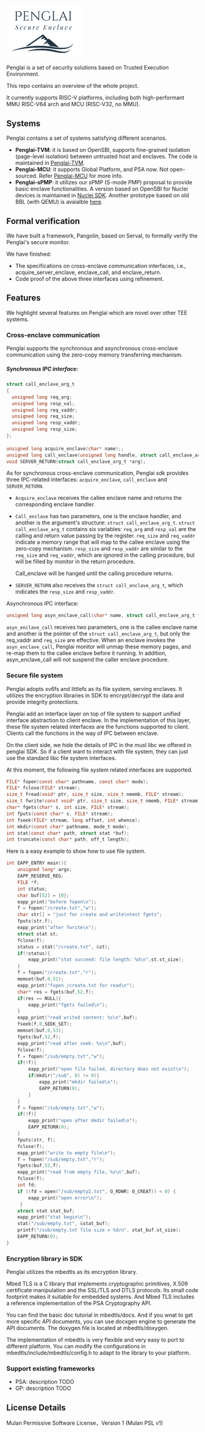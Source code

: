 <img src="docs/images/penglai_logo.jpg" width="200">

Penglai is a set of security solutions based on Trusted Execution Environment.

This repo contains an overview of the whole project.

It currently supports RISC-V platforms, including both high-performant MMU RISC-V64 arch and MCU (RISC-V32, no MMU).

## Systems

Penglai contains a set of systems satisfying different scenarios.

- **Penglai-TVM**: it is based on OpenSBI, supports fine-grained isolation (page-level isolation) between untrusted host and enclaves. The code is maintained in [Penglai-TVM](#).
- **Penglai-MCU**: it supports Global Platform, and PSA now. Not open-sourced. Refer [Penglai-MCU](#) for more info.
- **Penglai-sPMP**: it utilizes our sPMP (S-mode PMP) proposal to provide basic enclave functionalities. A version based on OpenSBI for Nuclei devices is maintained in [Nuclei SDK](https://github.com/Nuclei-Software/nuclei-linux-sdk/tree/dev_flash_penglai_spmp). Another prototype based on old BBL (with QEMU) is avaialble [here](https://github.com/Penglai-Enclave/Penglai-Enclave-sPMP).


## Formal verification

We have built a framework, Pangolin, based on Serval, to formally verify the Penglai's secure monitor.

We have finished:

- The specifications on cross-enclave communication interfaces, i.e., acquire\_server\_enclave, enclave\_call, and enclave\_return.
- Code proof of the above three interfaces using refinement.

## Features

We highlight several features on Penglai which are novel over other TEE systems.

### Cross-enclave communication

Penglai supports the synchronous and asynchronous cross-enclave communication using the zero-copy memory transferring mechanism.

##### Synchronous IPC interface:

```c
struct call_enclave_arg_t
{
  unsigned long req_arg;
  unsigned long resp_val;
  unsigned long req_vaddr;
  unsigned long req_size;
  unsigned long resp_vaddr;
  unsigned long resp_size;
};

unsigned long acquire_enclave(char* name);;
unsigned long call_enclave(unsigned long handle, struct call_enclave_arg_t* arg);
void SERVER_RETURN(struct call_enclave_arg_t *arg);
```

As for synchronous cross-enclave communication, Penglai sdk provides three IPC-related interfaces: `acquire_enclave`, `call_enclave` and `SERVER_RETURN`.

+ `Acquire_enclave` receives the callee enclave name and returns the corresponding enclave handler.

+ `Call_enclave` has two parameters, one is the enclave handler, and another is the argument's structure: `struct call_enclave_arg_t`. `struct call_enclave_arg_t` contains six variables: `req_arg` and `resp_val` are the calling and return value passing by the register. `req_size` and `req_vaddr` indicate a memory range that will map to the callee enclave using the zero-copy mechanism. `resp_size` and `resp_vaddr` are similar to the `req_size` and `req_vaddr`,  which are ignored in the calling procedure, but will be filled by monitor in the return procedure.

  Call_enclave will be hanged until the calling procedure returns.

+ `SERVER_RETURN` also receives the `struct call_enclave_arg_t`, which indicates the `resp_size` and `resp_vaddr`.

Asynchronous IPC interface:

```c
unsigned long asyn_enclave_call(char* name, struct call_enclave_arg_t *arg);
```

`asyn_enclave_call` receives two parameters, one is the callee enclave name and another is the pointer of the `struct call_enclave_arg_t`, but only the req_vaddr and `req_size` are effective. When an enclave invokes the `asyn_enclave_call`, Penglai monitor will unmap these memory pages, and re-map them to the callee enclave before it running. In addition, asyn_enclave_call will not suspend the caller enclave procedure.

### Secure file system

Penglai adopts xv6fs and littlefs as its file system, serving enclaves.
It utilizes the encryption libraries in SDK to encrypt/decrypt the data and provide integrity protections.

Penglai add an interface layer on top of file system to support unified interface abstraction to client enclave. In the implementation of this layer, these file system related interfaces are the functions supported to client. Clients call the functions in the way of IPC between enclave.

On the client side, we hide the details of IPC in the musl libc we offered in penglai SDK. So if a client want to interact with file system, they can just use the standard libc file system interfaces.

At this moment, the following file system related interfaces are supported.

```c
FILE* fopen(const char* pathname, const char* mode);
FILE* fclose(FILE* stream);
size_t fread(void* ptr, size_t size, size_t nmemb, FILE* stream);
size_t fwrite(const void* ptr, size_t size, size_t nmemb, FILE* stream);
char* fgets(char* s, int size, FILE* stream);
int fputs(const char* s, FILE* stream);
int fseek(FILE* stream, long offset, int whence);
int mkdir(const char* pathname, mode_t mode);
int stat(const char* path, struct stat *buf);
int truncate(const char* path, off_t length);
```

Here is a easy example to show how to use file system.
```c
int EAPP_ENTRY main(){
    unsigned long* args;
    EAPP_RESERVE_REG;
    FILE *f;
    int status;
    char buf[52] = {0};
    eapp_print("before fopen\n");
    f = fopen("/create.txt","w");
    char str[] = "just for create and write\ntest fgets";
    fputs(str,f);
    eapp_print("after fwrite\n");
    struct stat st;
    fclose(f);
    status = stat("/create.txt", &st);
    if(!status){
        eapp_print("stat succeed: file length: %d\n",st.st_size);
    }
    f = fopen("/create.txt","r");
    memset(buf,0,52);
    eapp_print("fopen /create.txt for read\n");
    char* res = fgets(buf,52,f);
    if(res == NULL){
        eapp_print("fgets failed\n");
    }
    eapp_print("read writed content: %s\n",buf);
    fseek(f,0,SEEK_SET);
    memset(buf,0,53);
    fgets(buf,52,f);
    eapp_print("read after seek: %s\n",buf);
    fclose(f);
    f = fopen("/sub/empty.txt","w");
    if(!f){
        eapp_print("open file failed, directory does not exist\n");
        if(mkdir("/sub", 0) != 0){
            eapp_print("mkdir failed\n");
            EAPP_RETURN(0);
        }
    }
    f = fopen("/sub/empty.txt","w");
    if(!f){
        eapp_print("open after mkdir failed\n");
        EAPP_RETURN(0);
    }
    fputs(str, f);
    fclose(f);
    eapp_print("write to empty file\n");
    f = fopen("/sub/empty.txt","r");
    fgets(buf,52,f);
    eapp_print("read from empty file, %s\n",buf);
    fclose(f);
    int fd;
    if ((fd = open("/sub/empty2.txt", O_RDWR| O_CREAT)) < 0) {
        eapp_print("open error\n");
     }
    struct stat stat_buf;
    eapp_print("stat begin\n");
    stat("/sub/empty.txt", &stat_buf);
    printf("/sub/empty.txt file size = %d/n", stat_buf.st_size);
    EAPP_RETURN(0);
}
```

### Encryption library in SDK

Penglai utilizes the mbedtls as its encryption library.

Mbed TLS is a C library that implements cryptographic primitives, X.509 certificate manipulation and the SSL/TLS and DTLS protocols. Its small code footprint makes it suitable for embedded systems. And Mbed TLS includes a reference implementation of the PSA Cryptography API.

You can find the basic doc tutorial in mbedtls/docs. And if you wnat to get more specific API documents, you can use docxgen engine to generate the API documents. The doxygen file is located at mbedtls/doxygen.

The implementation of mbedtls is very flexible and very easy to port to different platform. You can modify the configurations in mbedtls/include/mbedtls/config.h to adapt to the library to your platform.




### Support existing frameworks

- PSA: description TODO
- GP: description TODO

## License Details

Mulan Permissive Software License，Version 1 (Mulan PSL v1)
